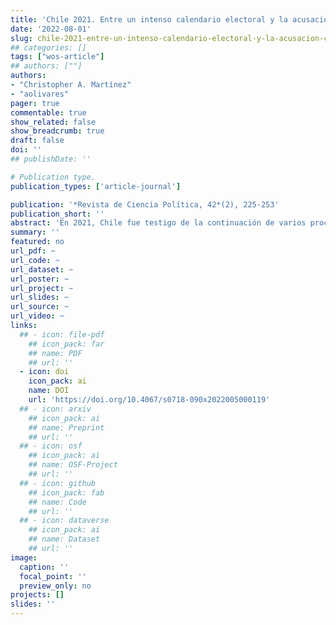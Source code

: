 ```yaml
---
title: 'Chile 2021. Entre un intenso calendario electoral y la acusación constitucional en contra de Sebastián Piñera'
date: '2022-08-01'
slug: chile-2021-entre-un-intenso-calendario-electoral-y-la-acusacion-constitucional
## categories: []
tags: ["wos-article"]
## authors: [""]
authors:
- "Christopher A. Martínez"
- "aolivares"
pager: true
commentable: true
show_related: false
show_breadcrumb: true
draft: false
doi: ''
## publishDate: ''

# Publication type.
publication_types: ['article-journal']

publication: '*Revista de Ciencia Política, 42*(2), 225-253'
publication_short: ''
abstract: 'En 2021, Chile fue testigo de la continuación de varios procesos políticos y sociales de años anteriores, entre ellos la lucha contra el COVID-19 y el cambio constitucional. En este artículo, analizamos dos aspectos clave del último “año hábil” del segundo gobierno de Sebastián Piñera: el intenso calendario electoral y la acusación constitucional en contra del presidente durante el segundo semestre de 2021. Por un lado, los resultados de diferentes elecciones confirman el debilitamiento de la centroderecha y sus partidos tradicionales, proceso que comenzó a pavimentarse con el estallido social de 2019 y el manejo de este por parte del presidente Sebastián Piñera. Por otro lado, examinamos en detalle la acusación constitucional que sufrió el jefe de gobierno de la coalición de centroderecha, enfocándonos especialmente en las posibles motivaciones de quienes las patrocinan y su impacto con la estabilidad presidencial en Chile.'
summary: ''
featured: no
url_pdf: ~
url_code: ~
url_dataset: ~
url_poster: ~
url_project: ~
url_slides: ~
url_source: ~
url_video: ~
links:
  ## - icon: file-pdf
    ## icon_pack: far
    ## name: PDF
    ## url: ''
  - icon: doi
    icon_pack: ai
    name: DOI
    url: 'https://doi.org/10.4067/s0718-090x2022005000119'
  ## - icon: arxiv
    ## icon_pack: ai
    ## name: Preprint
    ## url: ''
  ## - icon: osf
    ## icon_pack: ai
    ## name: OSF-Project
    ## url: ''
  ## - icon: github
    ## icon_pack: fab
    ## name: Code
    ## url: ''
  ## - icon: dataverse
    ## icon_pack: ai
    ## name: Dataset
    ## url: ''
image:
  caption: ''
  focal_point: ''
  preview_only: no
projects: []
slides: ''
---
```

